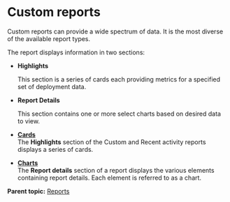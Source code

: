 # Custom reports

Custom reports can provide a wide spectrum of data. It is the most diverse of the available report types.

The report displays information in two sections:

-   **Highlights**

    This section is a series of cards each providing metrics for a specified set of deployment data.

-   **Report Details**

    This section contains one or more select charts based on desired data to view.


-   **[Cards](../../com.insights.doc/topics/c_reports_card.md)**  
The **Highlights** section of the Custom and Recent activity reports displays a series of cards.
-   **[Charts](../../com.insights.doc/topics/c_reports_charts.md)**  
The **Report details** section of a report displays the various elements containing report details. Each element is referred to as a chart.

**Parent topic:** [Reports](../../com.uvelocity.doc/topics/c_node_reports.md)

